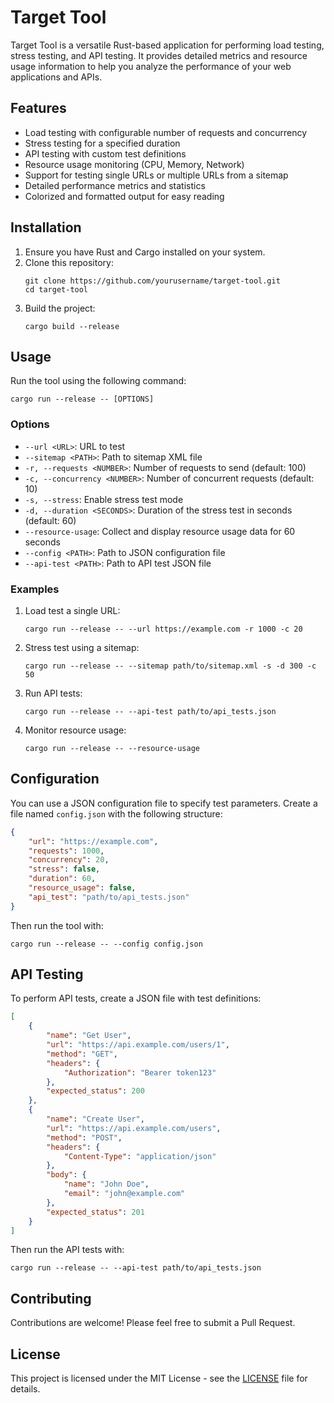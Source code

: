 # Target Tool

Target Tool is a versatile Rust-based application for performing load testing, stress testing, and API testing. It provides detailed metrics and resource usage information to help you analyze the performance of your web applications and APIs.

## Features

-   Load testing with configurable number of requests and concurrency
-   Stress testing for a specified duration
-   API testing with custom test definitions
-   Resource usage monitoring (CPU, Memory, Network)
-   Support for testing single URLs or multiple URLs from a sitemap
-   Detailed performance metrics and statistics
-   Colorized and formatted output for easy reading

## Installation

1. Ensure you have Rust and Cargo installed on your system.
2. Clone this repository:
    ```
    git clone https://github.com/yourusername/target-tool.git
    cd target-tool
    ```
3. Build the project:
    ```
    cargo build --release
    ```

## Usage

Run the tool using the following command:

```
cargo run --release -- [OPTIONS]
```

### Options

-   `--url <URL>`: URL to test
-   `--sitemap <PATH>`: Path to sitemap XML file
-   `-r, --requests <NUMBER>`: Number of requests to send (default: 100)
-   `-c, --concurrency <NUMBER>`: Number of concurrent requests (default: 10)
-   `-s, --stress`: Enable stress test mode
-   `-d, --duration <SECONDS>`: Duration of the stress test in seconds (default: 60)
-   `--resource-usage`: Collect and display resource usage data for 60 seconds
-   `--config <PATH>`: Path to JSON configuration file
-   `--api-test <PATH>`: Path to API test JSON file

### Examples

1. Load test a single URL:

    ```
    cargo run --release -- --url https://example.com -r 1000 -c 20
    ```

2. Stress test using a sitemap:

    ```
    cargo run --release -- --sitemap path/to/sitemap.xml -s -d 300 -c 50
    ```

3. Run API tests:

    ```
    cargo run --release -- --api-test path/to/api_tests.json
    ```

4. Monitor resource usage:
    ```
    cargo run --release -- --resource-usage
    ```

## Configuration

You can use a JSON configuration file to specify test parameters. Create a file named `config.json` with the following structure:

```json
{
    "url": "https://example.com",
    "requests": 1000,
    "concurrency": 20,
    "stress": false,
    "duration": 60,
    "resource_usage": false,
    "api_test": "path/to/api_tests.json"
}
```

Then run the tool with:

```
cargo run --release -- --config config.json
```

## API Testing

To perform API tests, create a JSON file with test definitions:

```json
[
    {
        "name": "Get User",
        "url": "https://api.example.com/users/1",
        "method": "GET",
        "headers": {
            "Authorization": "Bearer token123"
        },
        "expected_status": 200
    },
    {
        "name": "Create User",
        "url": "https://api.example.com/users",
        "method": "POST",
        "headers": {
            "Content-Type": "application/json"
        },
        "body": {
            "name": "John Doe",
            "email": "john@example.com"
        },
        "expected_status": 201
    }
]
```

Then run the API tests with:

```
cargo run --release -- --api-test path/to/api_tests.json
```

## Contributing

Contributions are welcome! Please feel free to submit a Pull Request.

## License

This project is licensed under the MIT License - see the [LICENSE](LICENSE) file for details.
